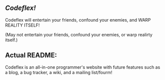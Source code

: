 ***Codeflex!***
---------------

Codeflex will entertain your friends, confound your enemies, and WARP REALITY ITSELF! 

(May not entertain your friends, confound your enemies, or warp realirty itself.)

**Actual README:**
------------------
Codeflex is an all-in-one programmer's website with future features such as a blog, a bug tracker, a wiki, and a mailing list/fourm!